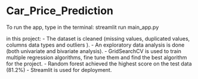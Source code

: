 # Car_Price_Prediction
To run the app, type in the terminal:
streamlit run main_app.py

in this project: 
    - The dataset is cleaned (missing values, duplicated values, columns data types and outliers ).
    - An exploratory data analysis is done (both univariate and bivariate analysis).
    - GridSearchCV is used to train multiple regression algorithms, fine tune them and find the best algorithm for the project.
    - Random forest achieved the highest score on the test data (81.2%)
    - Streamlit is used for deployment.
